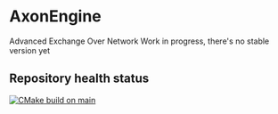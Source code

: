 # AxonEngine

Advanced Exchange Over Network
Work in progress, there's no stable version yet

## Repository health status

[![CMake build on main](https://github.com/kbrddestroyer/AxonEngine/actions/workflows/cmake-project.yml/badge.svg)](https://github.com/kbrddestroyer/AxonEngine/actions/workflows/cmake-project.yml)